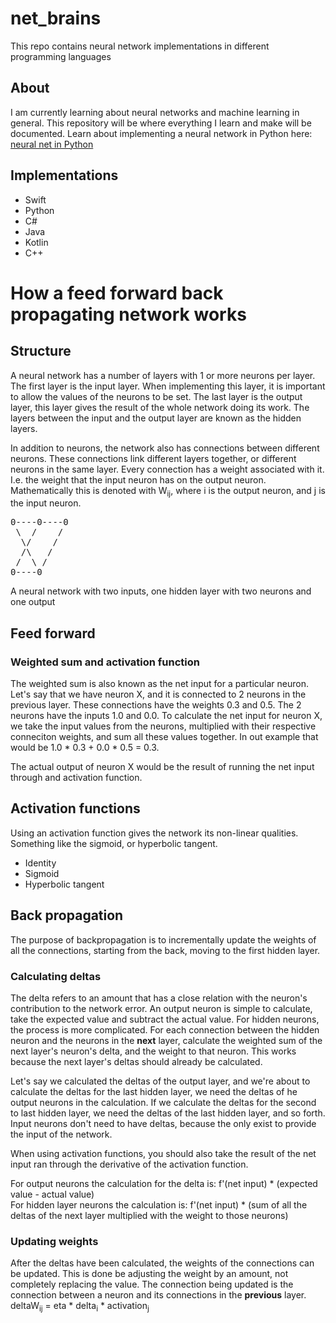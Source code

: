 # net_brains
This repo contains neural network implementations in different programming languages

## About
I am currently learning about neural networks and machine learning in general. This repository will be where everything I learn and make will be documented.
Learn about implementing a neural network in Python here: <a href="https://www.youtube.com/playlist?list=PL6ePeWFUyi5jQc4dSMcec0sBoIgdq6hzA">neural net in Python</a>

## Implementations
- Swift
- Python
- C#
- Java
- Kotlin
- C++

# How a feed forward back propagating network works
## Structure
A neural network has a number of layers with 1 or more neurons per layer. The first layer is the input layer. When implementing this layer, it is important to allow the values of the neurons to be set. The last layer is the output layer, this layer gives the result of the whole network doing its work. The layers between the input and the output layer are known as the hidden layers.

In addition to neurons, the network also has connections between different neurons. These connections link different layers together, or different neurons in the same layer. Every connection has a weight associated with it. I.e. the weight that the input neuron has on the output neuron. Mathematically this is denoted with W<sub>ij</sub>, where i is the output neuron, and j is the input neuron.

<pre>
0----0----0
 \  /    /
  \/    /
  /\   /
 /  \ /
0----0
</pre>
A neural network with two inputs, one hidden layer with two neurons and one output

## Feed forward
### Weighted sum and activation function
The weighted sum is also known as the net input for a particular neuron. Let's say that we have neuron X, and it is connected to 2 neurons in the previous layer. These connections have the weights 0.3 and 0.5. The 2 neurons have the inputs 1.0 and 0.0. To calculate the net input for neuron X, we take the input values from the neurons, multiplied with their respective conneciton weights, and sum all these values together. In out example that would be 1.0 * 0.3 + 0.0 * 0.5 = 0.3. 

The actual output of neuron X would be the result of running the net input through and activation function.

## Activation functions
Using an activation function gives the network its non-linear qualities. Something like the sigmoid, or hyperbolic tangent.
- Identity
- Sigmoid
- Hyperbolic tangent

## Back propagation
The purpose of backpropagation is to incrementally update the weights of all the connections, starting from the back, moving to the first hidden layer.
### Calculating deltas
The delta refers to an amount that has a close relation with the neuron's contribution to the network error. An output neuron is simple to calculate, take the expected value and subtract the actual value. For hidden neurons, the process is more complicated. For each connection between the hidden neuron and the neurons in the <strong>next</strong> layer, calculate the weighted sum of the next layer's neuron's delta, and the weight to that neuron. This works because the next layer's deltas should already be calculated. 

Let's say we calculated the deltas of the output layer, and we're about to calculate the deltas for the last hidden layer, we need the deltas of he output neurons in the calculation. If we calculate the deltas for the second to last hidden layer, we need the deltas of the last hidden layer, and so forth. Input neurons don't need to have deltas, because the only exist to provide the input of the network.

When using activation functions, you should also take the result of the net input ran through the derivative of the activation function.

For output neurons the calculation for the delta is: f'(net input) * (expected value - actual value) <br />
For hidden layer neurons the calculation is: f'(net input) * (sum of all the deltas of the next layer multiplied with the weight to those neurons)

### Updating weights
After the deltas have been calculated, the weights of the connections can be updated. This is done be adjusting the weight by an amount, not completely replacing the value.
The connection being updated is the connection between a neuron and its connections in the <strong>previous</strong> layer.
deltaW<sub>ij</sub> = eta * delta<sub>i</sub> * activation<sub>j</sub>
